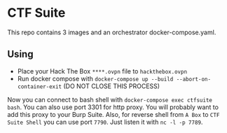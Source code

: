 # CTF Suite
This repo contains 3 images and an orchestrator docker-compose.yaml.

## Using

- Place your Hack The Box `****.ovpn` file to `hackthebox.ovpn`
- Run docker compose with `docker-compose up --build --abort-on-container-exit` (DO NOT CLOSE THIS PROCESS)

Now you can connect to bash shell with `docker-compose exec ctfsuite bash`. You can also use port 3301 for http proxy. You will probably want to add this proxy to your Burp Suite. Also, for reverse shell from `A Box` to `CTF Suite Shell` you can use port `7790`. Just listen it with `nc -l -p 7789`.


